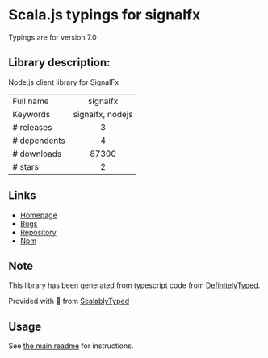 
# Scala.js typings for signalfx

Typings are for version 7.0

## Library description:
Node.js client library for SignalFx

|                    |                 |
| ------------------ | :-------------: |
| Full name          | signalfx |
| Keywords           | signalfx, nodejs |
| # releases         | 3 |
| # dependents       | 4 |
| # downloads        | 87300 |
| # stars            | 2 |

## Links
- [Homepage](https://signalfx.com)
- [Bugs](https://github.com/signalfx/signalfx-nodejs/issues)
- [Repository](https://github.com/signalfx/signalfx-nodejs)
- [Npm](https://www.npmjs.com/package/signalfx)
    


## Note
This library has been generated from typescript code from [DefinitelyTyped](https://definitelytyped.org).

Provided with :purple_heart: from [ScalablyTyped](https://github.com/oyvindberg/ScalablyTyped)

## Usage
See [the main readme](../../readme.md) for instructions.


